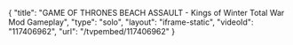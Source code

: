 {
    "title": "GAME OF THRONES BEACH ASSAULT - Kings of Winter Total War Mod Gameplay",
    "type": "solo",
    "layout": "iframe-static",
    "videoId": "117406962",
    "url": "\/tvpembed\/117406962"
}